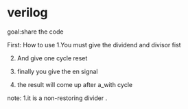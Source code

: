 verilog
=======

goal:share the code

First: How to use
1.You must give the dividend and divisor fist

2. And give one cycle reset 

3. finally you give the en signal

4. the result will come up after a_with cycle


note:
1.it is a non-restoring divider .
